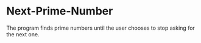 # Next-Prime-Number
The program finds prime numbers until the user chooses to stop asking for the next one.
